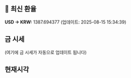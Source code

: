 
## 💱 최신 환율
<!-- EXCHANGE_RATE_START -->
**USD → KRW:** 1387.694377 (업데이트: 2025-08-15 15:34:39)
<!-- EXCHANGE_RATE_END -->

## 금 시세
<!-- GOLD_PRICE_START -->
(여기에 금 시세가 자동으로 업데이트 됩니다)
<!-- GOLD_PRICE_END -->

## 현재시각
